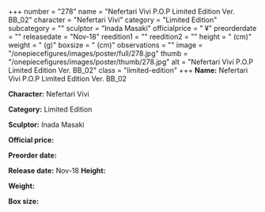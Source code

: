 +++
number = "278"
name = "Nefertari Vivi P.O.P Limited Edition Ver. BB_02"
character = "Nefertari Vivi"
category = "Limited Edition"
subcategory = ""
sculptor = "Inada Masaki"
officialprice = " ¥"
preorderdate = ""
releasedate = "Nov-18"
reedition1 = ""
reedition2 = ""
height = " (cm)"
weight = " (g)"
boxsize = " (cm)"
observations = ""
image = "/onepiecefigures/images/poster/full/278.jpg"
thumb = "/onepiecefigures/images/poster/thumb/278.jpg"
alt = "Nefertari Vivi P.O.P Limited Edition Ver. BB_02"
class = "limited-edition"
+++
**Name:** Nefertari Vivi P.O.P Limited Edition Ver. BB_02

**Character:** Nefertari Vivi

**Category:** Limited Edition 

**Sculptor:** Inada Masaki

**Official price:** 

**Preorder date:** 

**Release date:** Nov-18
**Height:** 

**Weight:** 

**Box size:** 

